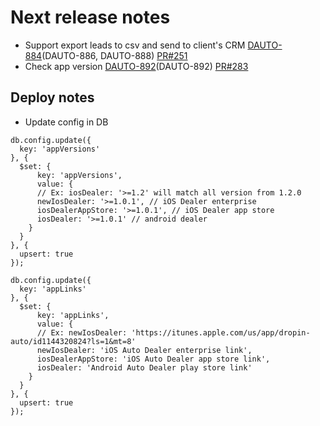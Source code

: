 # Next release notes
- Support export leads to csv and send to client's CRM
[DAUTO-884](https://dropin.atlassian.net/browse/DAUTO-884)(DAUTO-886, DAUTO-888)
[PR#251](https://github.com/dropininc/dropin-auto-api-v1/pull/251)
- Check app version
[DAUTO-892](https://dropin.atlassian.net/browse/DAUTO-892)(DAUTO-892)
[PR#283](https://github.com/dropininc/dropin-auto-api-v1/pull/253)

## Deploy notes
- Update config in DB
```
db.config.update({
  key: 'appVersions'
}, {
  $set: {
	  key: 'appVersions',
	  value: {
      // Ex: iosDealer: '>=1.2' will match all version from 1.2.0
      newIosDealer: '>=1.0.1', // iOS Dealer enterprise
      iosDealerAppStore: '>=1.0.1', // iOS Dealer app store
      iosDealer: '>=1.0.1' // android dealer
    }
  }
}, {
  upsert: true
});

db.config.update({
  key: 'appLinks'
}, {
  $set: {
	  key: 'appLinks',
	  value: {
      // Ex: newIosDealer: 'https://itunes.apple.com/us/app/dropin-auto/id1144320824?ls=1&mt=8'
      newIosDealer: 'iOS Auto Dealer enterprise link',
      iosDealerAppStore: 'iOS Auto Dealer app store link',
      iosDealer: 'Android Auto Dealer play store link'
    }
  }
}, {
  upsert: true
});
```
